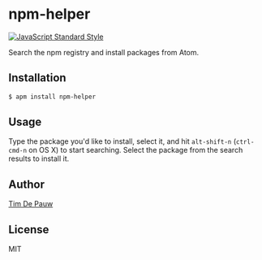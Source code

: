 # npm-helper

[![JavaScript Standard Style](https://img.shields.io/badge/code%20style-standard-brightgreen.svg)](https://github.com/feross/standard)

Search the npm registry and install packages from Atom.

## Installation

```bash
$ apm install npm-helper
```

## Usage

Type the package you'd like to install, select it, and hit `alt-shift-n`
(`ctrl-cmd-n` on OS X) to start searching. Select the package from the search
results to install it.

## Author

[Tim De Pauw](https://tmdpw.eu/)

## License

MIT
